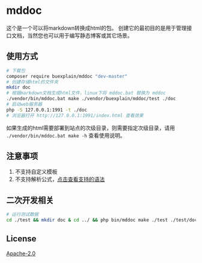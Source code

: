 # mddoc
这个是一个可以将markdown转换成html的包。
创建它的最初目的是用于管理接口文档，当然您也可以用于编写静态博客或其它场景。

## 使用方式

```bash
# 下载包
composer require buexplain/mddoc "dev-master"
# 创建存储html的文件夹
mkdir doc
# 根据markdown文档生成html文件，linux下将 mddoc.bat 替换为 mddoc 
./vendor/bin/mddoc.bat make ./vendor/buexplain/mddoc/test ./doc
# 启动web服务器
php -S 127.0.0.1:1991 -t ./doc
# 浏览器打开 http://127.0.0.1:1991/index.html 查看效果
```
如果生成的html需要部署到站点的次级目录，则需要指定次级目录，请用 `./vendor/bin/mddoc.bat make -h` 查看使用说明。

## 注意事项
1. 不支持自定义模板
2. 不支持解析公式，[点击查看支持的语法](https://github.com/buexplain/mddoc/blob/master/test/test1_one_2.md)

## 二次开发相关
```bash
# 运行测试数据
cd ./test && mkdir doc & cd ../ && php bin/mddoc make ./test ./test/doc && php -S 127.0.0.1:1991 -t ./test/doc 
```

## License
[Apache-2.0](http://www.apache.org/licenses/LICENSE-2.0.html)
